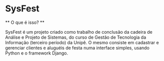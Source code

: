 # SysFest

** O que é isso? **

SysFest é um projeto criado como trabalho de conclusão da cadeira de Análise e Projeto de Sistemas,
do curso de Gestão de Tecnologia da Informação (terceiro período) da Unipê. O mesmo consiste em
cadastrar e gerenciar clientes e aluguéis de festa numa interface simples, usando Python e o framework
Django.
